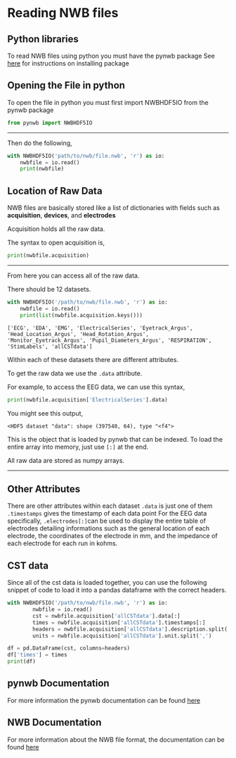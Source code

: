 # Reading NWB files

## Python libraries
To read NWB files using python you must have the pynwb package
See [here](https://pynwb.readthedocs.io/en/stable/install_users.html) for instructions on installing package

## Opening the File in python
To open the file in python you must first import NWBHDF5IO from the pynwb package
```python
from pynwb import NWBHDF5IO
```
---
Then do the following,
```python
with NWBHDF5IO('path/to/nwb/file.nwb', 'r') as io:
    nwbfile = io.read()
    print(nwbfile)
```

## Location of Raw Data
NWB files are basically stored like a list of dictionaries with fields such as **acquisition**, **devices**, and **electrodes**

Acquisition holds all the raw data.

The syntax to open acquisition is,
```python
print(nwbfile.acquisition)
```
---
From here you can access all of the raw data.

There should be 12 datasets.
```python
with NWBHDF5IO('/path/to/nwb/file.nwb', 'r') as io:
    nwbfile = io.read()
    print(list(nwbfile.acquisition.keys()))
```
`['ECG', 'EDA', 'EMG', 'ElectricalSeries', 'Eyetrack_Argus', 'Head_Location_Argus', 'Head_Rotation_Argus', 'Monitor_Eyetrack_Argus', 'Pupil_Diameters_Argus', 'RESPIRATION', 'StimLabels', 'allCSTdata']`

Within each of these datasets there are different attributes.

To get the raw data we use the `.data` attribute.

For example, to access the EEG data, we can use this syntax,
```python
print(nwbfile.acquisition['ElectricalSeries'].data)
```
You might see this output,

`<HDF5 dataset "data": shape (397540, 64), type "<f4">`

This is the object that is loaded by pynwb that can be indexed.
To load the entire array into memory, just use `[:]` at the end.

All raw data are stored as numpy arrays.

---
## Other Attributes
There are other attributes within each dataset
`.data` is just one of them
`.timestamps` gives the timestamp of each data point
For the EEG data specifically, `.electrodes[:]`can be used to display 
the entire table of electrodes detailing informations such as
the general location of each electrode, the coordinates of the electrode in mm,
and the impedance of each electrode for each run in kohms.

## CST data
Since all of the cst data is loaded together, you can use the following snippet of code to load it
into a pandas dataframe with the correct headers.
```python
with NWBHDF5IO('/path/to/nwb/file.nwb', 'r') as io:
        nwbfile = io.read()
        cst = nwbfile.acquisition['allCSTdata'].data[:]
        times = nwbfile.acquisition['allCSTdata'].timestamps[:]
        headers = nwbfile.acquisition['allCSTdata'].description.split(',')
        units = nwbfile.acquisition['allCSTdata'].unit.split(',')

df = pd.DataFrame(cst, columns=headers)
df['times'] = times
print(df)
```

## pynwb Documentation
For more information the pynwb documentation can be found [here](https://pynwb.readthedocs.io/en/stable/index.html)

## NWB Documentation
For more information about the NWB file format, the documentation can be found [here](https://nwb-overview.readthedocs.io/en/latest/index.html)
